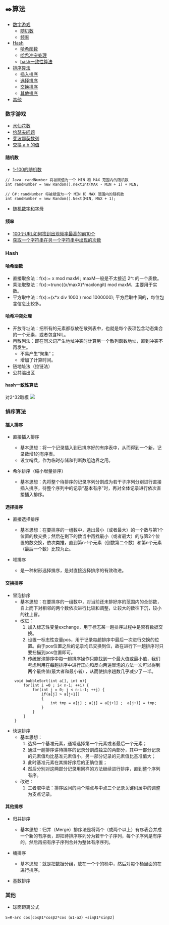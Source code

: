﻿## ✒️算法
 

  * [数字游戏](#%E6%95%B0%E5%AD%97%E6%B8%B8%E6%88%8F)
    * [随机数](#%E9%9A%8F%E6%9C%BA%E6%95%B0)
    * [频率](#%E9%A2%91%E7%8E%87)
  * [Hash](#hash)
    * [哈希函数](#%E5%93%88%E5%B8%8C%E5%87%BD%E6%95%B0)
    * [哈希冲突处理](#%E5%93%88%E5%B8%8C%E5%86%B2%E7%AA%81%E5%A4%84%E7%90%86)
    * [hash一致性算法](#hash一致性算法)
  * [排序算法](#%E6%8E%92%E5%BA%8F%E7%AE%97%E6%B3%95)
    * [插入排序](#%E6%8F%92%E5%85%A5%E6%8E%92%E5%BA%8F)
    * [选择排序](#%E9%80%89%E6%8B%A9%E6%8E%92%E5%BA%8F)
    * [交换排序](#%E4%BA%A4%E6%8D%A2%E6%8E%92%E5%BA%8F)
    * [其他排序](#%E5%85%B6%E4%BB%96%E6%8E%92%E5%BA%8F)
  * [其他](#其他)


### 数字游戏
+ [水仙花数](/Interview-.NET/Subject/算法/Narcissus.cs)
+ [约瑟夫问题](/Interview-.NET/Subject/算法/Josephus.cs)
+ [斐波那契数列](/Interview-.NET/Subject/算法/Fibonacci.cs)
+ [交换 a b 的值](/Interview-.NET/Subject/算法/Swap.cs)

#### 随机数
+ [1-100的随机数](/Interview-Java/src/test/java/Algorithm/RandomNum.java#L16)
```
// Java：randNumber 将被赋值为一个 MIN 和 MAX 范围内的随机数
int randNumber = new Random().nextInt(MAX - MIN + 1) + MIN;
```
```
// C#：randNumber 将被赋值为一个 MIN 和 MAX 范围内的随机数
int randNumber = new Random().Next(MIN, MAX + 1); 
```
+ [随机数字和字母](/Interview-Java/src/test/java/Algorithm/RandomNum.java#L37)

#### 频率
+ [100个URL如何找到出现频率最高的前10个](/Interview-Java/src/test/java/Algorithm/MaxUrl.java)
+ [获取一个字符串在另一个字符串中出现的次数](/Interview-Java/src/test/java/Algorithm/Stringsub.java)
 
### Hash 
#### 哈希函数
+ 直接取余法：f(x):= x mod maxM ; maxM一般是不太接近 2^t 的一个质数。
+ 乘法取整法：f(x):=trunc((x/maxX)\*maxlongit) mod maxM，主要用于实数。
+ 平方取中法：f(x):=(x*x div 1000 ) mod 1000000); 平方后取中间的，每位包含信息比较多。

#### 哈希冲突处理
+ 开放寻址法：把所有的元素都存放在散列表中，也就是每个表项包含动态集合的一个元素，或者包含NIL。
+ 再散列法：即在同义词产生地址冲突时计算另一个散列函数地址，直到冲突不再发生。
  + 不易产生“聚集”；
  + 增加了计算时间。
+ 链地址法（拉链法）
+ 公共溢出区  

#### hash一致性算法
对2^32取模
![](https://ss.csdn.net/p?https://mmbiz.qpic.cn/mmbiz_jpg/UtWdDgynLdbhiae1AfNYAibdp7ib2wTZTrpb4iaIwTkwrloXHV4ebuemEQsqkhTveAlFCN9TQA4YN5mNbAO1tutyow/640)



 
### 排序算法  

#### 插入排序
+ 直接插入排序
  + 基本思想：将一个记录插入到已排序好的有序表中，从而得到一个新，记录数增1的有序表。
  + 设立哨兵，作为临时存储和判断数组边界之用。  

+ 希尔排序（缩小增量排序）
  + 基本思想：先将整个待排序的记录序列分割成为若干子序列分别进行直接插入排序，待整个序列中的记录“基本有序”时，再对全体记录进行依次直接插入排序。  

#### 选择排序
+ 直接选择排序
  + 基本思想：在要排序的一组数中，选出最小（或者最大）的一个数与第1个位置的数交换；然后在剩下的数当中再找最小（或者最大）的与第2个位置的数交换，依次类推，直到第n-1个元素（倒数第二个数）和第n个元素（最后一个数）比较为止。  
  
+ 堆排序
  + 是一种树形选择排序，是对直接选择排序的有效改进。

#### 交换排序
+ 冒泡排序
  + 基本思想：在要排序的一组数中，对当前还未排好序的范围内的全部数，自上而下对相邻的两个数依次进行比较和调整，让较大的数往下沉，较小的往上冒。
  + 改进：
    1) 加入标志性变量exchange，用于标志某一趟排序过程中是否有数据交换。
    2) 设置一标志性变量pos，用于记录每趟排序中最后一次进行交换的位置。由于pos位置之后的记录均已交换到位，故在进行下一趟排序时只要扫描到pos位置即可。
    3) 传统冒泡排序中每一趟排序操作只能找到一个最大值或最小值，我们考虑利用在每趟排序中进行正向和反向两遍冒泡的方法一次可以得到两个最终值(最大者和最小者) ，从而使排序趟数几乎减少了一半。  
```
    void bubbleSort(int a[], int n){  
        for(int i =0 ; i< n-1; ++i) {  
            for(int j = 0; j < n-i-1; ++j) {  
                if(a[j] > a[j+1])  
                {  
                    int tmp = a[j] ; a[j] = a[j+1] ;  a[j+1] = tmp;  
                }  
            }  
        }  
    }  
```

+ 快速排序
  + 基本思想：
    1) 选择一个基准元素，通常选择第一个元素或者最后一个元素；
    2) 通过一趟排序讲待排序的记录分割成独立的两部分，其中一部分记录的元素值均比基准元素值小，另一部分记录的元素值比基准值大；
    3) 此时基准元素在其排好序后的正确位置；
    4) 然后分别对这两部分记录用同样的方法继续进行排序，直到整个序列有序。
  + 改进：
    1) 三者取中法：排序区间的两个端点与中点三个记录关键码居中的调整为支点记录。  

#### 其他排序
+ 归并排序
  + 基本思想：归并（Merge）排序法是将两个（或两个以上）有序表合并成一个新的有序表，即把待排序序列分为若干个子序列，每个子序列是有序的。然后再把有序子序列合并为整体有序序列。  

+ 桶排序
  + 基本思想：就是把数据分组，放在一个个的桶中，然后对每个桶里面的在进行排序。  

+ 基数排序

### 其他
+ 球面距离公式
```
S=R·arc cos[cosβ1*cosβ2*cos（α1-α2）+sinβ1*sinβ2]
```





